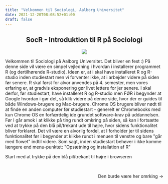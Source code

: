 ```yaml
---
title: "Velkommen til Sociologi, Aalborg Universitet"
date: 2021-12-20T08:08:52+01:00
draft: false
---
```




## <div style="text-align: center"> SocR - Introduktion til R på Sociologi </div> 



<p align="center"><img src="https://upload.wikimedia.org/wikipedia/commons/b/b9/AAU_logo_2012.png" /></p> 

 

Velkommen til Sociologi på Aalborg Universitet. Det bliver en fest :) På denne side vil være en simpel vejledning i hvordan i installerer programmet R (og dertilhørende R-studio). Ideen er, at i skal have installeret R og R-studio inden studiestart men vi forventer ikke, at i arbejder videre på siden før senere. R skal først for alvor anvendes på 4. semester, men vores erfaring er, at gradvis eksponering gør livet lettere for jer senere. I skal derfor, før studiestart, have installeret R og R-studio men FØR i begynder at Google hvordan i gør det, så klik videre på denne side, hvor der er guides til både Windows-brugere og Mac-brugere. Chrome OS brugere bliver nødt til at finde en anden computer før studiestart - generelt er Chromebooks med kun Chrome OS en forfærdelig ide grundet software-krav på uddannelsen. Før I går amok i at klikke på ting rundt omkring på siden, så kan i fortsætte ved at trykke på den blå pil/trekant ude til højre, hvor sidens funktionalitet bliver forklaret. Det vil være en alvorlig fordel, at I forholder jer til sidens funktionalitet før i begynder at klikke rundt i menuen til venstre og bare "går med flowet" indtil videre. Som sagt, inden studiestart behøver i ikke komme længere end menu-punktet: "Opsætning og installation af R"

 

Start med at trykke på den blå pil/trekant til højre i browseren



&nbsp;&nbsp;

<div style="text-align: right"> Den burde være her omrking &rarr; </div>
